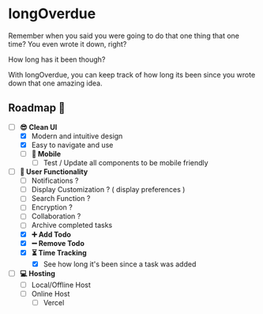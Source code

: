 # longOverdue

Remember when you said you were going to do that one thing that one time? You even wrote it down, right?

How long has it been though?

With longOverdue, you can keep track of how long its been since you wrote down that one amazing idea.

## Roadmap 🚀

- [ ] **😎 Clean UI**
  - [x] Modern and intuitive design
  - [x] Easy to navigate and use
  - [ ] **📱 Mobile**
    - [ ] Test / Update all components to be mobile friendly
- [ ] **👤 User Functionality**
  - [ ] Notifications ?
  - [ ] Display Customization ? ( display preferences )
  - [ ] Search Function ?
  - [ ] Encryption ?
  - [ ] Collaboration ?
  - [ ] Archive completed tasks
  - [x] **➕ Add Todo**
  - [x] **➖ Remove Todo**
  - [x] **⏳ Time Tracking**
    - [x] See how long it's been since a task was added
- [ ] **💻 Hosting**
  - [ ] Local/Offline Host
  - [ ] Online Host
    - [ ] Vercel
